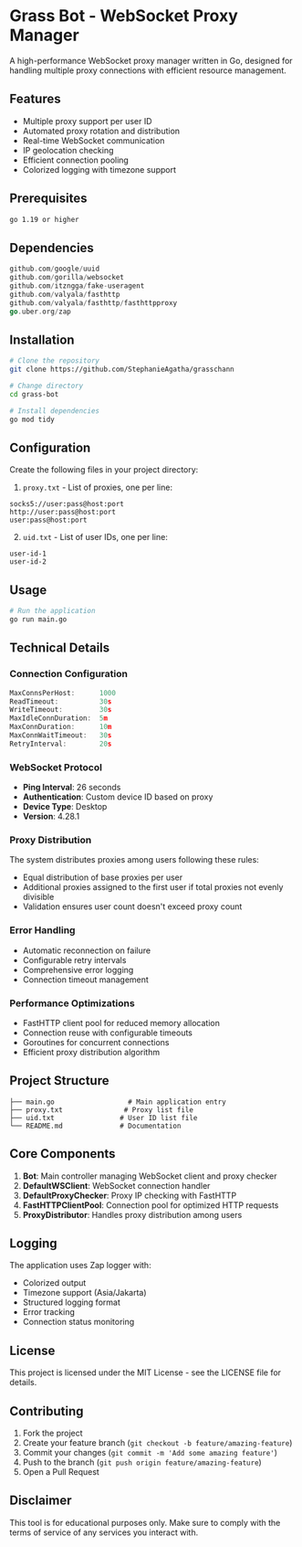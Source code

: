 # Grass Bot - WebSocket Proxy Manager

A high-performance WebSocket proxy manager written in Go, designed for handling multiple proxy connections with efficient resource management.

## Features

- Multiple proxy support per user ID
- Automated proxy rotation and distribution
- Real-time WebSocket communication
- IP geolocation checking
- Efficient connection pooling
- Colorized logging with timezone support

## Prerequisites

```bash
go 1.19 or higher
```

## Dependencies

```go
github.com/google/uuid
github.com/gorilla/websocket
github.com/itzngga/fake-useragent
github.com/valyala/fasthttp
github.com/valyala/fasthttp/fasthttpproxy
go.uber.org/zap
```

## Installation

```bash
# Clone the repository
git clone https://github.com/StephanieAgatha/grasschann

# Change directory
cd grass-bot

# Install dependencies
go mod tidy

```

## Configuration

Create the following files in your project directory:

1. `proxy.txt` - List of proxies, one per line:
```
socks5://user:pass@host:port
http://user:pass@host:port
user:pass@host:port
```

2. `uid.txt` - List of user IDs, one per line:
```
user-id-1
user-id-2
```

## Usage

```bash
# Run the application
go run main.go
```

## Technical Details

### Connection Configuration

```go
MaxConnsPerHost:      1000
ReadTimeout:          30s
WriteTimeout:         30s
MaxIdleConnDuration:  5m
MaxConnDuration:      10m
MaxConnWaitTimeout:   30s
RetryInterval:        20s
```

### WebSocket Protocol

- **Ping Interval**: 26 seconds
- **Authentication**: Custom device ID based on proxy
- **Device Type**: Desktop
- **Version**: 4.28.1

### Proxy Distribution

The system distributes proxies among users following these rules:
- Equal distribution of base proxies per user
- Additional proxies assigned to the first user if total proxies not evenly divisible
- Validation ensures user count doesn't exceed proxy count

### Error Handling

- Automatic reconnection on failure
- Configurable retry intervals
- Comprehensive error logging
- Connection timeout management

### Performance Optimizations

- FastHTTP client pool for reduced memory allocation
- Connection reuse with configurable timeouts
- Goroutines for concurrent connections
- Efficient proxy distribution algorithm

## Project Structure

```
├── main.go                  # Main application entry
├── proxy.txt               # Proxy list file
├── uid.txt                # User ID list file
└── README.md              # Documentation
```

## Core Components

1. **Bot**: Main controller managing WebSocket client and proxy checker
2. **DefaultWSClient**: WebSocket connection handler
3. **DefaultProxyChecker**: Proxy IP checking with FastHTTP
4. **FastHTTPClientPool**: Connection pool for optimized HTTP requests
5. **ProxyDistributor**: Handles proxy distribution among users

## Logging

The application uses Zap logger with:
- Colorized output
- Timezone support (Asia/Jakarta)
- Structured logging format
- Error tracking
- Connection status monitoring

## License

This project is licensed under the MIT License - see the LICENSE file for details.

## Contributing

1. Fork the project
2. Create your feature branch (`git checkout -b feature/amazing-feature`)
3. Commit your changes (`git commit -m 'Add some amazing feature'`)
4. Push to the branch (`git push origin feature/amazing-feature`)
5. Open a Pull Request

## Disclaimer

This tool is for educational purposes only. Make sure to comply with the terms of service of any services you interact with.